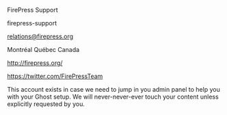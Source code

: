 FirePress Support

firepress-support

relations@firepress.org

Montréal Québec Canada

http://firepress.org/

https://twitter.com/FirePressTeam

This account exists in case we need to jump in you admin panel to help you with your Ghost setup. We will never-never-ever touch your content unless explicitly requested by you.